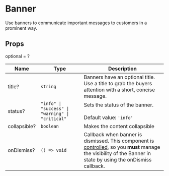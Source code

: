 # Banner

Use banners to communicate important messages to customers in a prominent way.

## Props
optional = ?

| Name | Type | Description |
| --- | --- | --- |
| title? | <code>string</code> | Banners have an optional title. Use a title to grab the buyers attention with a short, concise message.  |
| status? | <code>"info" &#124; "success" &#124; "warning" &#124; "critical"</code> | Sets the status of the banner.<br /><br />Default value: <code>'info'</code> |
| collapsible? | <code>boolean</code> | Makes the content collapsible  |
| onDismiss? | <code>() => void</code> | Callback when banner is dismissed. This component is [controlled](https://reactjs.org/docs/forms.html#controlled-components), so you **must** manage the visibility of the Banner in state by using the onDismiss callback.  |